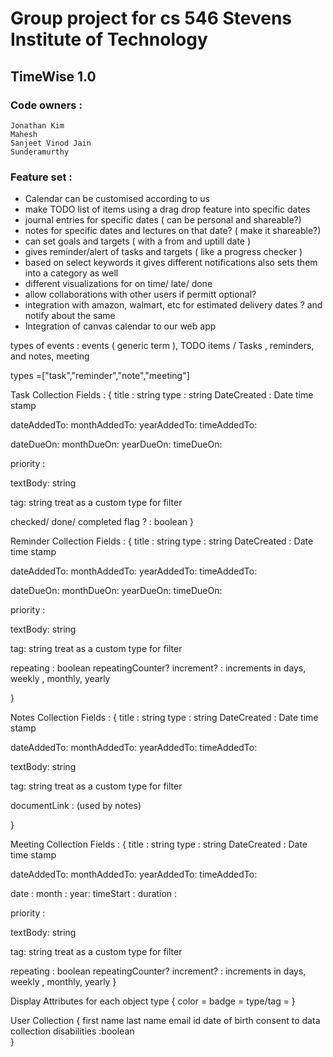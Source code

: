 # Group project for cs 546 Stevens Institute of Technology

## TimeWise 1.0

### Code owners :

```
Jonathan Kim
Mahesh
Sanjeet Vinod Jain
Sunderamurthy
```

### Feature set :

- Calendar can be customised according to us
- make TODO list of items using a drag drop feature into specific dates
- journal entries for specific dates ( can be personal and shareable?)
- notes for specific dates and lectures on that date? ( make it shareable?)
- can set goals and targets ( with a from and uptill date )
- gives reminder/alert of tasks and targets ( like a progress checker )
- based on select keywords it gives different notifications also sets them into a category as well
- different visualizations for on time/ late/ done
- allow collaborations with other users if permitt optional?
- integration with amazon, walmart, etc for estimated delivery dates ? and notify about the same
- Integration of canvas calendar to our web app

types of events :
events ( generic term ), TODO items / Tasks , reminders, and notes, meeting

types =["task","reminder","note","meeting"]

Task Collection Fields : {
title : string
type : string
DateCreated : Date time stamp

dateAddedTo:
monthAddedTo:
yearAddedTo:
timeAddedTo:

dateDueOn:
monthDueOn:
yearDueOn:
timeDueOn:

priority :

textBody: string

tag: string treat as a custom type for filter

checked/ done/ completed flag ? : boolean
}

Reminder Collection Fields : {
title : string
type : string
DateCreated : Date time stamp

dateAddedTo:
monthAddedTo:
yearAddedTo:
timeAddedTo:

dateDueOn:
monthDueOn:
yearDueOn:
timeDueOn:

priority :

textBody: string

tag: string treat as a custom type for filter

repeating : boolean
repeatingCounter? increment? : increments in days, weekly , monthly, yearly

}

Notes Collection Fields : {
title : string
type : string
DateCreated : Date time stamp

dateAddedTo:
monthAddedTo:
yearAddedTo:
timeAddedTo:

textBody: string

tag: string treat as a custom type for filter

documentLink : (used by notes)

}

Meeting Collection Fields : {
title : string
type : string
DateCreated : Date time stamp

dateAddedTo:
monthAddedTo:
yearAddedTo:
timeAddedTo:

date :
month :
year:
timeStart :
duration :

priority :

textBody: string

tag: string treat as a custom type for filter

repeating : boolean
repeatingCounter? increment? : increments in days, weekly , monthly, yearly
}

Display Attributes for each object type {
color =
badge =
type/tag =
}

User Collection {
first name
last name
email id
date of birth
consent to data collection
disabilities :boolean  
}

<!-- **/node_modules, **/bootstrap , **/bootstrap-icons, **/jquery -->

